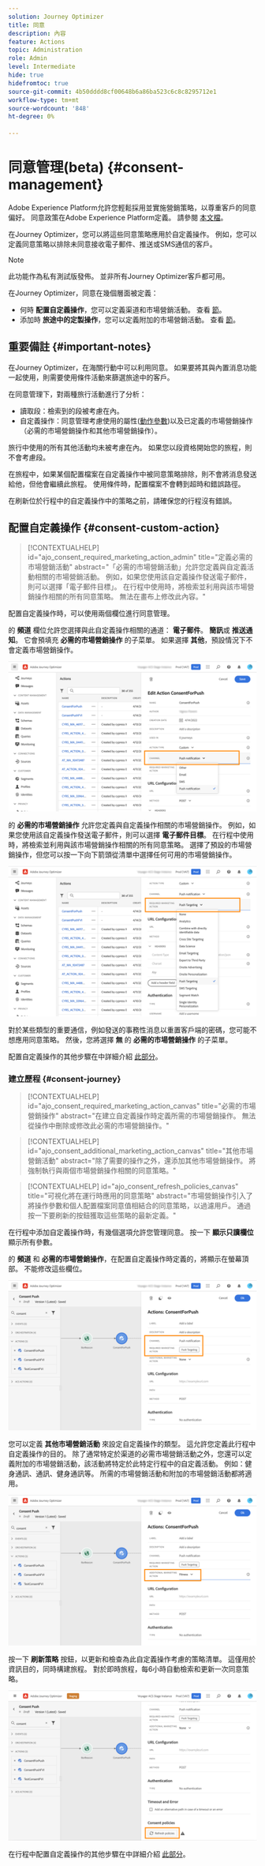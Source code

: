 ```yaml
---
solution: Journey Optimizer
title: 同意
description: 內容
feature: Actions
topic: Administration
role: Admin
level: Intermediate
hide: true
hidefromtoc: true
source-git-commit: 4b50dddd8cf00648b6a86ba523c6c8c8295712e1
workflow-type: tm+mt
source-wordcount: '848'
ht-degree: 0%

---
```


# 同意管理(beta) {#consent-management}

Adobe Experience Platform允許您輕鬆採用並實施營銷策略，以尊重客戶的同意偏好。 同意政策在Adobe Experience Platform定義。 請參閱 [本文檔](https://experienceleague.adobe.com/docs/experience-platform/data-governance/policies/user-guide.html?lang=en#consent-policy)。

在Journey Optimizer，您可以將這些同意策略應用於自定義操作。 例如，您可以定義同意策略以排除未同意接收電子郵件、推送或SMS通信的客戶。

>[!NOTE]
>
>此功能作為私有測試版發佈。 並非所有Journey Optimizer客戶都可用。

在Journey Optimizer，同意在幾個層面被定義：

* 何時 **配置自定義操作**，您可以定義渠道和市場營銷活動。 查看 [節](../action/consent.md#consent-custom-action)。
* 添加時 **旅途中的定製操作**，您可以定義附加的市場營銷活動。 查看 [節](../action/consent.md#consent-journey)。

## 重要備註 {#important-notes}

在Journey Optimizer，在海關行動中可以利用同意。 如果要將其與內置消息功能一起使用，則需要使用條件活動來篩選旅途中的客戶。

在同意管理下，對兩種旅行活動進行了分析：

* 讀取段：檢索到的段被考慮在內。
* 自定義操作：同意管理考慮使用的屬性([動作參數](../action/about-custom-action-configuration.md#define-the-message-parameters))以及已定義的市場營銷操作（必需的市場營銷操作和其他市場營銷操作）。

旅行中使用的所有其他活動均未被考慮在內。 如果您以段資格開始您的旅程，則不會考慮段。

在旅程中，如果某個配置檔案在自定義操作中被同意策略排除，則不會將消息發送給他，但他會繼續此旅程。 使用條件時，配置檔案不會轉到超時和錯誤路徑。

在刷新位於行程中的自定義操作中的策略之前，請確保您的行程沒有錯誤。

<!--
There are two types of latency regarding the use of consent policies:

* **User latency**: the delay from the time a profile changes a consent settings to the moment it is applied in Experience Platform. This can take up to 48h. 
* **Consent policy latency**: the delay from the time a consent policy is created or updated to the moment it is applied. This can take up to 6 hours
-->

## 配置自定義操作 {#consent-custom-action}

>[!CONTEXTUALHELP]
>id="ajo_consent_required_marketing_action_admin"
>title="定義必需的市場營銷活動"
>abstract="「必需的市場營銷活動」允許您定義與自定義活動相關的市場營銷活動。 例如，如果您使用該自定義操作發送電子郵件，則可以選擇「電子郵件目標」。 在行程中使用時，將檢索並利用與該市場營銷操作相關的所有同意策略。 無法在畫布上修改此內容。"

配置自定義操作時，可以使用兩個欄位進行同意管理。

的 **頻道** 欄位允許您選擇與此自定義操作相關的通道： **電子郵件**。 **簡訊**&#x200B;或 **推送通知**。 它會預填充 **必需的市場營銷操作** 的子菜單。 如果選擇 **其他**，預設情況下不會定義市場營銷操作。

![](assets/consent1.png)

的 **必需的市場營銷操作** 允許您定義與自定義操作相關的市場營銷操作。 例如，如果您使用該自定義操作發送電子郵件，則可以選擇 **電子郵件目標**。 在行程中使用時，將檢索並利用與該市場營銷操作相關的所有同意策略。 選擇了預設的市場營銷操作，但您可以按一下向下箭頭從清單中選擇任何可用的市場營銷操作。

![](assets/consent2.png)

對於某些類型的重要通信，例如發送的事務性消息以重置客戶端的密碼，您可能不想應用同意策略。 然後，您將選擇 **無** 的 **必需的市場營銷操作** 的子菜單。

配置自定義操作的其他步驟在中詳細介紹 [此部分](../action/about-custom-action-configuration.md#consent-management)。

### 建立歷程 {#consent-journey}

>[!CONTEXTUALHELP]
>id="ajo_consent_required_marketing_action_canvas"
>title="必需的市場營銷操作"
>abstract="在建立自定義操作時定義所需的市場營銷操作。 無法從操作中刪除或修改此必需的市場營銷操作。"

>[!CONTEXTUALHELP]
>id="ajo_consent_additional_marketing_action_canvas"
>title="其他市場營銷活動"
>abstract="除了需要的操作之外，還添加其他市場營銷操作。 將強制執行與兩個市場營銷操作相關的同意策略。"

>[!CONTEXTUALHELP]
>id="ajo_consent_refresh_policies_canvas"
>title="可視化將在運行時應用的同意策略"
>abstract="市場營銷操作引入了將操作參數和個人配置檔案同意值相結合的同意策略，以過濾用戶。 通過按一下要刷新的按鈕獲取這些策略的最新定義。"

在行程中添加自定義操作時，有幾個選項允許您管理同意。 按一下 **顯示只讀欄位** 顯示所有參數。

的 **頻道** 和 **必需的市場營銷操作**，在配置自定義操作時定義的，將顯示在螢幕頂部。 不能修改這些欄位。

![](assets/consent4.png)

您可以定義 **其他市場營銷活動** 來設定自定義操作的類型。 這允許您定義此行程中自定義操作的目的。 除了通常特定於渠道的必需市場營銷活動之外，您還可以定義附加的市場營銷活動，該活動將特定於此特定行程中的自定義活動。 例如：健身通訊、通訊、健身通訊等。 所需的市場營銷活動和附加的市場營銷活動都將適用。

![](assets/consent3.png)

按一下 **刷新策略** 按鈕，以更新和檢查為此自定義操作考慮的策略清單。 這僅用於資訊目的，同時構建旅程。 對於即時旅程，每6小時自動檢索和更新一次同意策略。

![](assets/consent5.png)

<!--
The following data is taken into account for consent:

* marketing actions and additional marketing actions defined in the custom action
* action parameters defined in the custom action, see this [section](../action/about-custom-action-configuration.md#define-the-message-parameters) 
* attributes used as criteria in a segment when the journey starts with a Read segment, see this [section](../building-journeys/read-segment.md) 

>[!NOTE]
>
>Please note that there can be a latency when updating the list of policies applied, refer to this [this section](../action/consent.md#important-notes).
-->

在行程中配置自定義操作的其他步驟在中詳細介紹 [此部分](../building-journeys/using-custom-actions.md)。
